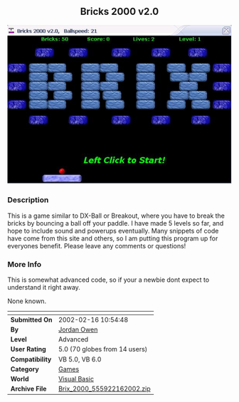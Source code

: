 ﻿<div align="center">

## Bricks 2000 v2\.0

<img src="PIC200221611147504.JPG">
</div>

### Description

This is a game similar to DX-Ball or Breakout, where you have to break the bricks by bouncing a ball off your paddle. I have made 5 levels so far, and hope to include sound and powerups eventually. Many snippets of code have come from this site and others, so I am putting this program up for everyones benefit. Please leave any comments or questions!
 
### More Info
 
This is somewhat advanced code, so if your a newbie dont expect to understand it right away.

None known.


<span>             |<span>
---                |---
**Submitted On**   |2002-02-16 10:54:48
**By**             |[Jordan Owen](https://github.com/Planet-Source-Code/PSCIndex/blob/master/ByAuthor/jordan-owen.md)
**Level**          |Advanced
**User Rating**    |5.0 (70 globes from 14 users)
**Compatibility**  |VB 5\.0, VB 6\.0
**Category**       |[Games](https://github.com/Planet-Source-Code/PSCIndex/blob/master/ByCategory/games__1-38.md)
**World**          |[Visual Basic](https://github.com/Planet-Source-Code/PSCIndex/blob/master/ByWorld/visual-basic.md)
**Archive File**   |[Brix\_2000\_555922162002\.zip](https://github.com/Planet-Source-Code/jordan-owen-bricks-2000-v2-0__1-31851/archive/master.zip)








